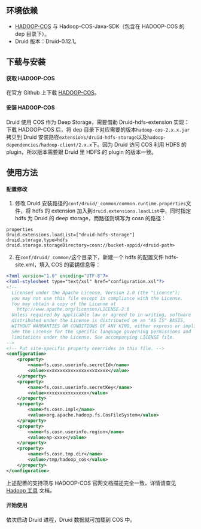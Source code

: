 ## 环境依赖

- [HADOOP-COS](https://github.com/tencentyun/hadoop-cos) 与 Hadoop-COS-Java-SDK（包含在 HADOOP-COS 的 dep 目录下）。
- Druid 版本：Druid-0.12.1。

## 下载与安装

#### 获取 HADOOP-COS 

在官方 Github 上下载 [HADOOP-COS](https://github.com/tencentyun/hadoop-cos)。

#### 安装 HADOOP-COS
Druid 使用 COS 作为 Deep Storage，需要借助 Druid-hdfs-extension 实现：
下载 HADOOP-COS 后，将 dep 目录下对应需要的版本`hadoop-cos-2.x.x.jar`拷贝到 Druid 安装路径`extensions/druid-hdfs-storage`以及`hadoop-dependencies/hadoop-client/2.x.x`下。因为 Druid 访问 COS 利用 HDFS 的 plugin，所以版本需要跟 Druid 里 HDFS 的 plugin 的版本一致。

## 使用方法
#### 配置修改

1. 修改 Druid 安装路径的`conf/druid/_common/common.runtime.properties`文件，将 hdfs 的 extension 加入到`druid.extensions.loadList`中，同时指定 hdfs 为 Druid 的 deep storage，而路径则填写为 cosn 的路径：
```shell
properties
druid.extensions.loadList=["druid-hdfs-storage"]
druid.storage.type=hdfs
druid.storage.storageDirectory=cosn://bucket-appid/<druid-path>
```
2. 在`conf/druid/_common/`这个目录下，新建一个 hdfs 的配置文件 hdfs-site.xml，填入 COS 的密钥信息等：
```xml
<?xml version="1.0" encoding="UTF-8"?>
<?xml-stylesheet type="text/xsl" href="configuration.xsl"?>
<!--
  Licensed under the Apache License, Version 2.0 (the "License");
  you may not use this file except in compliance with the License.
  You may obtain a copy of the License at
    http://www.apache.org/licenses/LICENSE-2.0
  Unless required by applicable law or agreed to in writing, software
  distributed under the License is distributed on an "AS IS" BASIS,
  WITHOUT WARRANTIES OR CONDITIONS OF ANY KIND, either express or implied.
  See the License for the specific language governing permissions and
  limitations under the License. See accompanying LICENSE file.
-->
<!-- Put site-specific property overrides in this file. -->
<configuration>
    <property>
        <name>fs.cosn.userinfo.secretId</name>
        <value>xxxxxxxxxxxxxxxxxxxxxxx</value>
    </property>
    <property>
        <name>fs.cosn.userinfo.secretKey</name>
        <value>xxxxxxxxxxxxxxx</value>
    </property>
    <property>
        <name>fs.cosn.impl</name>
        <value>org.apache.hadoop.fs.CosFileSystem</value>
    </property>
    <property>
        <name>fs.cosn.userinfo.region</name>
        <value>ap-xxxx</value>
    </property>
    <property>
        <name>fs.cosn.tmp.dir</name>
        <value>/tmp/hadoop_cos</value>
    </property>
</configuration>
```

上述配置的支持项与 HADOOP-COS 官网文档描述完全一致，详情请查见 [Hadoop 工具](https://intl.cloud.tencent.com/document/product/436/6884) 文档。

#### 开始使用

依次启动 Druid 进程，Druid 数据就可加载到 COS 中。
